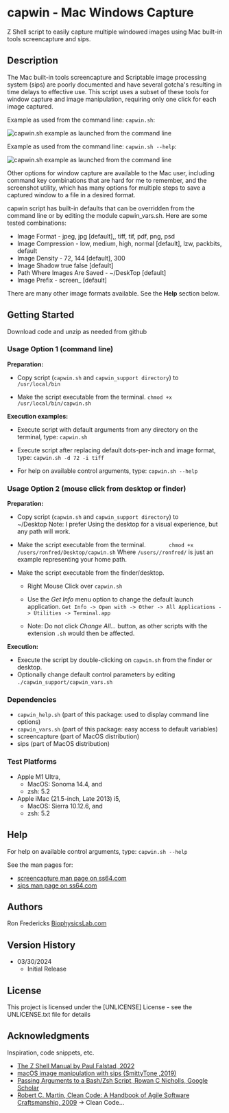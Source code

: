 # capwin - Mac Windows Capture

Z Shell script to easily capture multiple windowed images using Mac built-in tools screencapture and sips.

## Description

The Mac built-in tools screencapture and Scriptable image processing system (sips) are poorly documented and have several gotcha's resulting in time delays to effective use. This script uses a subset of these tools for window capture and image manipulation, requiring only one click for each image captured. 

Example as used from the command line: `capwin.sh`:

![capwin.sh example as launched from the command line](http://www.biophysicslab.com/wp-content/uploads/2024/03/capwin_launched_from_terminal.jpg)

Example as used from the command line: `capwin.sh --help`:

![capwin.sh example as launched from the command line](http://www.biophysicslab.com/wp-content/uploads/2024/03/capwin_options_from_terminal.jpg)

Other options for window capture are available to the Mac user, including command key combinations that are hard for me to remember, and the screenshot utility, which has many options for multiple steps to save a captured window to a file in a desired format.

capwin script has built-in defaults that can be overridden from the command line or by editing the module capwin_vars.sh. Here are some tested combinations:

 - Image Format - jpeg,  jpg [default],, tiff, tif, pdf, png, psd
 - Image Compression - low, medium, high, normal [default], lzw, packbits, default
 - Image Density -  72, 144 [default], 300
 - Image Shadow true false [default]
 - Path Where Images Are Saved  - ~/DeskTop [default]
 - Image Prefix - screen_ [default]

There are many other image formats available. See the **Help** section below.

## Getting Started
Download code and unzip as needed from github

### Usage Option 1 (command line)

**Preparation:**

 - Copy script (`capwin.sh` and `capwin_support directory`) to   
   `/usr/local/bin`

 - Make the script executable from the terminal.
      `chmod +x /usr/local/bin/capwin.sh`    

          
**Execution examples:**

 - Execute script with default arguments from any directory on the
   terminal, 
         type: `capwin.sh` 

 - Execute script after replacing default dots-per-inch and image
   format,
         type: `capwin.sh -d 72 -i tiff`
         
 - For help on available control arguments, 
         type: `capwin.sh --help`

### Usage Option 2 (mouse click from desktop or finder)

**Preparation:**

 - Copy script (`capwin.sh` and `capwin_support directory`) to   
   ~/Desktop
   Note: I prefer Using the desktop for a visual experience, but any path will work.
   
 - Make the script executable from the terminal. 
    `       chmod +x /users/ronfred/Desktop/capwin.sh` 
Where `/users//ronfred/` is just an example representing your home path.
 
 - Make the script executable from the finder/desktop.
     - Right Mouse Click over `capwin.sh`
     - Use the *Get Info* menu option to change the default launch application.
     `Get Info -> Open with -> Other -> All Applications -> Utilities -> Terminal.app`
    
     - Note: Do not click *Change All...* button, as other scripts with the extension `.sh` would then be affected.

**Execution:**

 - Execute the script by double-clicking on `capwin.sh` from the finder or desktop.
 - Optionally change default control parameters by editing
    `./capwin_support/capwin_vars.sh`

### Dependencies

 - `capwin_help.sh` (part of this package: used to display command line options)
 - `capwin_vars.sh` (part of this package: easy access to default variables)
 - screencapture (part of MacOS distribution)
 - sips (part of MacOS distribution)

### Test Platforms

 - Apple M1 Ultra,
     - MacOS: Sonoma 14.4, and 
     - zsh: 5.2
 - Apple iMac (21.5-inch, Late 2013) i5,
     - MacOS: Sierra 10.12.6, and 
     - zsh: 5.2

## Help

For help on available control arguments, type:
 `capwin.sh --help`
         
See the man pages for:

 - [screencapture man page on ss64.com](https://ss64.com/mac/screencapture.html)
 - [sips man page on ss64.com](https://ss64.com/mac/sips.html)

## Authors

Ron Fredericks 
[BiophysicsLab.com](https://www.biophysicslab.com/)

## Version History

* 03/30/2024
    * Initial Release

## License

This project is licensed under the [UNLICENSE] License - see the UNLICENSE.txt file for details

## Acknowledgments

Inspiration, code snippets, etc.
* [The Z Shell Manual by Paul Falstad, 2022](https://zsh.sourceforge.io/Doc/Release/)
* [macOS image manipulation with sips (SmittyTone ,2019)](https://blog.smittytone.net/2019/10/24/macos-image-manipulation-with-sips/)
* [Passing Arguments to a Bash/Zsh Script, Rowan C Nicholls, Google Scholar](https://rowannicholls.github.io/bash/intro/passing_arguments.html)
* [Robert C. Martin, Clean Code: A Handbook of Agile Software Craftsmanship, 2009](https://github.com/martinmurciego/good-books/tree/master) -> Clean Code...
